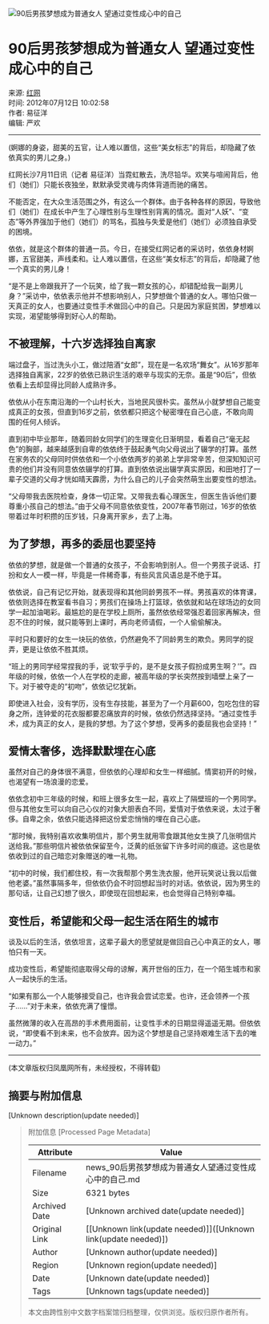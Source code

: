 ![90后男孩梦想成为普通女人 望通过变性成心中的自己](//x0.ifengimg.com/ucms/2019_38/AC5B8A2AE18AB61C7067AFFDBBCD12D16295DDA2_w121_h75.jpg)

# 90后男孩梦想成为普通女人 望通过变性成心中的自己

来源: [红网](https://www.rednet.cn/)  
时间: 2012年07月12日 10:02:58  
作者: 易征洋  
编辑: 严欢  

---

(婀娜的身姿，甜美的五官，让人难以置信，这些“美女标志”的背后，却隐藏了依依真实的男儿之身。)

红网长沙7月11日讯（记者 易征洋）当霓虹散去，洗尽铅华。欢笑与喧闹背后，他们（她们）只能长夜独坐，默默承受灵魂与肉体背道而驰的痛苦。

不能否定，在大众生活范围之外，有这么一个群体。由于各种各样的原因，导致他们（她们）在成长中产生了心理性别与生理性别背离的情况。面对“人妖”、“变态”等外界强加于他们（她们）的骂名，孤独与失爱是他们（她们）必须独自承受的困境。

依依，就是这个群体的普通一员。今日，在接受红网记者的采访时，依依身材婀娜，五官甜美，声线柔和。让人难以置信，在这些“美女标志”的背后，却隐藏了他一个真实的男儿身！

“是不是上帝跟我开了一个玩笑，给了我一颗女孩的心，却错配给我一副男儿身？”采访中，依依表示他并不想影响别人，只梦想做个普通的女人。哪怕只做一天真正的女人，也要通过变性手术做回心中的自己。只是因为家庭贫困，梦想难以实现，渴望能够得到好心人的帮助。

## 不被理解，十六岁选择独自离家

端过盘子，当过洗头小工，做过陪酒“女郎”，现在是一名欢场“舞女”。从16岁那年选择独自离家，22岁的依依已熟识生活的艰辛与现实的无奈。虽是“90后”，但依依看上去却显得比同龄人成熟许多。

依依从小在东南沿海的一个山村长大，当地民风很朴实。虽然从小就梦想自己能变成真正的女孩，但直到16岁之前，依依都只把这个秘密埋在自己心底，不敢向周围的任何人倾诉。

直到初中毕业那年，随着同龄女同学们的生理变化日渐明显，看着自己“毫无起色”的胸部，越来越感到自卑的依依终于鼓起勇气向父母说出了辍学的打算。虽然在家务农的父母同时供依依和一个小依依两岁的弟弟上学非常辛苦，但深知知识可贵的他们并没有同意依依辍学的打算。直到依依说出辍学真实原因，和田地打了一辈子交道的父母才恍如晴天霹雳，为什么自己的儿子会突然萌生出要变性的想法。

“父母带我去医院检查，身体一切正常。又带我去看心理医生，但医生告诉他们要尊重小孩自己的想法。”由于父母不同意依依变性，2007年春节刚过，16岁的依依带着过年时积攒的压岁钱，只身离开家乡，去了上海。

## 为了梦想，再多的委屈也要坚持

依依的梦想，就是做一个普通的女孩子，不会影响到别人。但一个男孩子说话、打扮和女人一模一样，毕竟是一件稀奇事，有些风言风语总是不绝于耳。

依依说，自己有记忆开始，就表现得和其他同龄男孩不一样。男孩喜欢的体育课，依依则选择在教室看书自习；男孩们在操场上打篮球，依依就和站在球场边的女同学一起加油喝彩。最尴尬的是在学校上厕所，虽然依依经常强忍着回家再解决，但忍不住的时候，就只能等到上课时，再向老师请假，一个人偷偷解决。

平时只和要好的女生一块玩的依依，仍然避免不了同龄男生的欺负。男同学的捉弄，更是让依依不胜其烦。

“班上的男同学经常捏我的手，说‘软乎乎的，是不是女孩子假扮成男生啊？’”。四年级的时候，依依一个人在学校的走廊，被高年级的学长突然按到墙壁上亲了一下。对于被夺走的“初吻”，依依记忆犹新。

即使进入社会，没有学历，没有生存技能，甚至为了一个月薪600，包吃包住的容身之所，连钟爱的花衣服都要忍痛放弃的时候，依依仍然选择坚持。“通过变性手术，成为真正的女人，是我的梦想。为了这个梦想，受再多的委屈我也会坚持！”

## 爱情太奢侈，选择默默埋在心底

虽然对自己的身体很不满意，但依依的心理却和女生一样细腻。情窦初开的时候，也渴望有一场浪漫的恋爱。

依依念初中三年级的时候，和班上很多女生一起，喜欢上了隔壁班的一个男同学。但与其他女生可以向自己心仪的对象大胆表白不同，爱情对于依依来说，太过于奢侈。自卑之余，依依只能选择把这份爱恋悄悄的埋在自己心底。

“那时候，我特别喜欢收集明信片，那个男生就用零食跟其他女生换了几张明信片送给我。”那些明信片被依依保留至今，泛黄的纸张留下许多时间的痕迹。这也是依依收到过的自己暗恋对象赠送的唯一礼物。

“初中的时候，我们都住校，有一次我帮那个男生洗衣服，他开玩笑说让我以后做他老婆。”虽然事隔多年，但依依仍会不时回想起当时的对话。依依说，因为男生的那句话，让自己幻想了很久，即使现在回想起来，也会觉得自己特别幸福。

## 变性后，希望能和父母一起生活在陌生的城市

谈及以后的生活，依依坦言，这辈子最大的愿望就是做回自己心中真正的女人，哪怕只有一天。

成功变性后，希望能彻底取得父母的谅解，离开世俗的压力，在一个陌生城市和家人一起快乐的生活。

“如果有那么一个人能够接受自己，也许我会尝试恋爱。也许，还会领养一个孩子……”对于未来，依依充满了憧憬。

虽然微薄的收入在高昂的手术费用面前，让变性手术的日期显得遥遥无期。但依依说，“即使看不到未来，也不会放弃。因为这个梦想是自己坚持艰难生活下去的唯一动力。”

---

(本文章版权归凤凰网所有，未经授权，不得转载)

## 摘要与附加信息

<!-- tcd_abstract -->
[Unknown description(update needed)]
<!-- tcd_abstract_end -->

> 附加信息 [Processed Page Metadata]
>
> | Attribute       | Value                                  |
> |-----------------|----------------------------------------|
> | Filename        | news_90后男孩梦想成为普通女人望通过变性成心中的自己.md                             |
> | Size            | 6321 bytes                           |
> | Archived Date   | [Unknown archived date(update needed)]                             |
> | Original Link   | [[Unknown link(update needed)]]([Unknown link(update needed)])                       |
> | Author          | [Unknown author(update needed)]                               |
> | Region          | [Unknown region(update needed)]                               |
> | Date            | [Unknown date(update needed)]                                 |
> | Tags            | [Unknown tags(update needed)]                                 |
>
> 本文由跨性别中文数字档案馆归档整理，仅供浏览。版权归原作者所有。
>